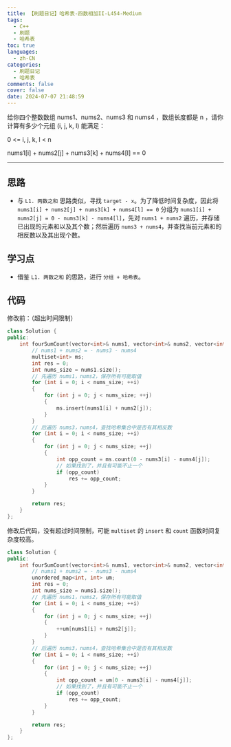 ```yaml
---
title: 【刷题日记】哈希表-四数相加II-L454-Medium
tags:
  - C++
  - 刷题
  - 哈希表
toc: true
languages:
  - zh-CN
categories:
  - 刷题日记
  - 哈希表
comments: false
cover: false
date: 2024-07-07 21:48:59
---
```


给你四个整数数组 nums1、nums2、nums3 和 nums4 ，数组长度都是 n ，请你计算有多少个元组 (i, j, k, l) 能满足：

0 <= i, j, k, l < n

nums1[i] + nums2[j] + nums3[k] + nums4[l] == 0

<!-- more -->

---

## 思路

* 与 `L1. 两数之和` 思路类似，寻找 `target - x`。为了降低时间复杂度，因此将 `nums1[i] + nums2[j] + nums3[k] + nums4[l] == 0` 分组为 `nums1[i] + nums2[j] = 0 - nums3[k] - nums4[l]`，先对 `nums1 + nums2` 遍历，并存储已出现的元素和以及其个数；然后遍历 `nums3 + nums4`，并查找当前元素和的相反数以及其出现个数。

## 学习点

* 借鉴 `L1. 两数之和` 的思路，进行 `分组 + 哈希表`。

## 代码

修改前：（超出时间限制）

```cpp
class Solution {
public:
    int fourSumCount(vector<int>& nums1, vector<int>& nums2, vector<int>& nums3, vector<int>& nums4) {
        // nums1 + nums2 = - nums3 - nums4
        multiset<int> ms;
        int res = 0;
        int nums_size = nums1.size();
        // 先遍历 nums1，nums2，保存所有可能取值
        for (int i = 0; i < nums_size; ++i)
        {
            for (int j = 0; j < nums_size; ++j)
            {
                ms.insert(nums1[i] + nums2[j]);
            }
        }
        // 后遍历 nums3，nums4，查找哈希集合中是否有其相反数
        for (int i = 0; i < nums_size; ++i)
        {
            for (int j = 0; j < nums_size; ++j)
            {
                int opp_count = ms.count(0 - nums3[i] - nums4[j]);
                // 如果找到了，并且有可能不止一个
                if (opp_count)
                    res += opp_count;
            }
        }

        return res;
    }
};
```

修改后代码，没有超过时间限制，可能 `multiset` 的 `insert` 和 `count` 函数时间复杂度较高。

```cpp
class Solution {
public:
    int fourSumCount(vector<int>& nums1, vector<int>& nums2, vector<int>& nums3, vector<int>& nums4) {
        // nums1 + nums2 = - nums3 - nums4
        unordered_map<int, int> um;
        int res = 0;
        int nums_size = nums1.size();
        // 先遍历 nums1，nums2，保存所有可能取值
        for (int i = 0; i < nums_size; ++i)
        {
            for (int j = 0; j < nums_size; ++j)
            {
                ++um[nums1[i] + nums2[j]];
            }
        }
        // 后遍历 nums3，nums4，查找哈希集合中是否有其相反数
        for (int i = 0; i < nums_size; ++i)
        {
            for (int j = 0; j < nums_size; ++j)
            {
                int opp_count = um[0 - nums3[i] - nums4[j]];
                // 如果找到了，并且有可能不止一个
                if (opp_count)
                    res += opp_count;
            }
        }

        return res;
    }
};
```